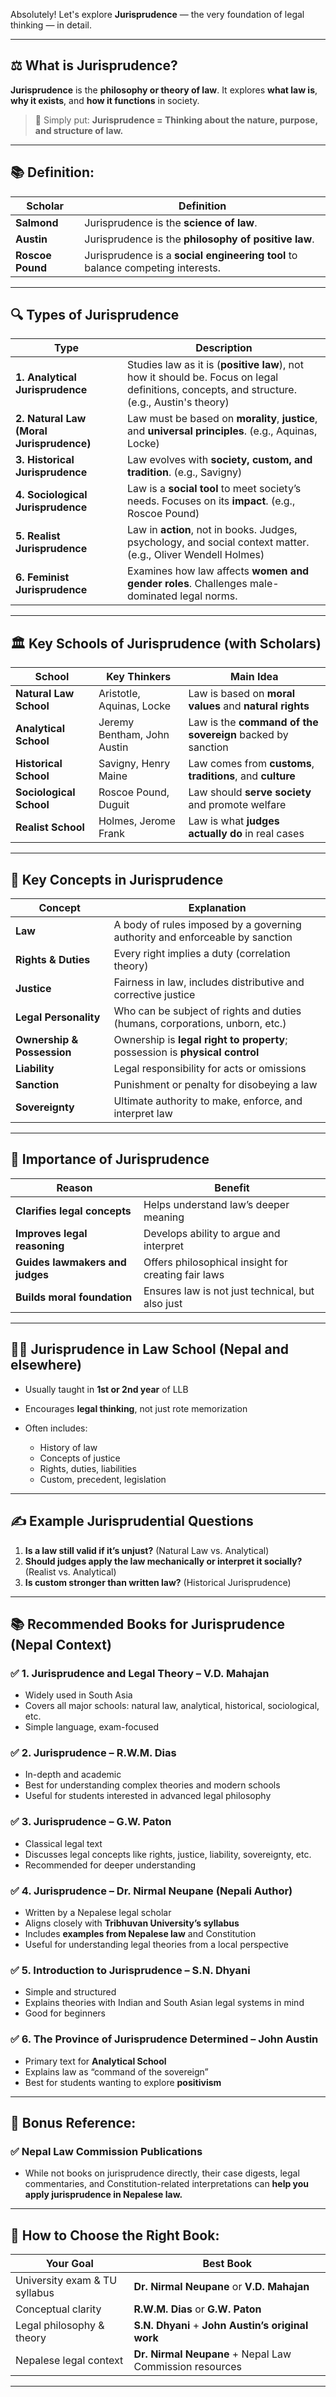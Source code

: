 Absolutely! Let's explore **Jurisprudence** — the very foundation of legal thinking — in detail.

---

## ⚖️ What is Jurisprudence?

**Jurisprudence** is the **philosophy or theory of law**.
It explores **what law is**, **why it exists**, and **how it functions** in society.

> 📘 Simply put: **Jurisprudence = Thinking about the nature, purpose, and structure of law.**

---

## 📚 Definition:

| Scholar          | Definition                                                                     |
| ---------------- | ------------------------------------------------------------------------------ |
| **Salmond**      | Jurisprudence is the **science of law**.                                       |
| **Austin**       | Jurisprudence is the **philosophy of positive law**.                           |
| **Roscoe Pound** | Jurisprudence is a **social engineering tool** to balance competing interests. |

---

## 🔍 Types of Jurisprudence

| Type                                     | Description                                                                                                                                 |
| ---------------------------------------- | ------------------------------------------------------------------------------------------------------------------------------------------- |
| **1. Analytical Jurisprudence**          | Studies law as it is (**positive law**), not how it should be. Focus on legal definitions, concepts, and structure. (e.g., Austin's theory) |
| **2. Natural Law (Moral Jurisprudence)** | Law must be based on **morality**, **justice**, and **universal principles**. (e.g., Aquinas, Locke)                                        |
| **3. Historical Jurisprudence**          | Law evolves with **society, custom, and tradition**. (e.g., Savigny)                                                                        |
| **4. Sociological Jurisprudence**        | Law is a **social tool** to meet society’s needs. Focuses on its **impact**. (e.g., Roscoe Pound)                                           |
| **5. Realist Jurisprudence**             | Law in **action**, not in books. Judges, psychology, and social context matter. (e.g., Oliver Wendell Holmes)                               |
| **6. Feminist Jurisprudence**            | Examines how law affects **women and gender roles**. Challenges male-dominated legal norms.                                                 |

---

## 🏛️ Key Schools of Jurisprudence (with Scholars)

| School                  | Key Thinkers                | Main Idea                                                   |
| ----------------------- | --------------------------- | ----------------------------------------------------------- |
| **Natural Law School**  | Aristotle, Aquinas, Locke   | Law is based on **moral values** and **natural rights**     |
| **Analytical School**   | Jeremy Bentham, John Austin | Law is the **command of the sovereign** backed by sanction  |
| **Historical School**   | Savigny, Henry Maine        | Law comes from **customs**, **traditions**, and **culture** |
| **Sociological School** | Roscoe Pound, Duguit        | Law should **serve society** and promote welfare            |
| **Realist School**      | Holmes, Jerome Frank        | Law is what **judges actually do** in real cases            |

---

## 🔧 Key Concepts in Jurisprudence

| Concept                    | Explanation                                                                  |
| -------------------------- | ---------------------------------------------------------------------------- |
| **Law**                    | A body of rules imposed by a governing authority and enforceable by sanction |
| **Rights & Duties**        | Every right implies a duty (correlation theory)                              |
| **Justice**                | Fairness in law, includes distributive and corrective justice                |
| **Legal Personality**      | Who can be subject of rights and duties (humans, corporations, unborn, etc.) |
| **Ownership & Possession** | Ownership is **legal right to property**; possession is **physical control** |
| **Liability**              | Legal responsibility for acts or omissions                                   |
| **Sanction**               | Punishment or penalty for disobeying a law                                   |
| **Sovereignty**            | Ultimate authority to make, enforce, and interpret law                       |

---

## 🧠 Importance of Jurisprudence

| Reason                          | Benefit                                             |
| ------------------------------- | --------------------------------------------------- |
| **Clarifies legal concepts**    | Helps understand law’s deeper meaning               |
| **Improves legal reasoning**    | Develops ability to argue and interpret             |
| **Guides lawmakers and judges** | Offers philosophical insight for creating fair laws |
| **Builds moral foundation**     | Ensures law is not just technical, but also just    |

---

## 🧑‍🎓 Jurisprudence in Law School (Nepal and elsewhere)

* Usually taught in **1st or 2nd year** of LLB
* Encourages **legal thinking**, not just rote memorization
* Often includes:

  * History of law
  * Concepts of justice
  * Rights, duties, liabilities
  * Custom, precedent, legislation

---

## ✍️ Example Jurisprudential Questions

1. **Is a law still valid if it’s unjust?** (Natural Law vs. Analytical)
2. **Should judges apply the law mechanically or interpret it socially?** (Realist vs. Analytical)
3. **Is custom stronger than written law?** (Historical Jurisprudence)

---
 

 
## 📚 Recommended Books for Jurisprudence (Nepal Context)

### ✅ **1. Jurisprudence and Legal Theory – V.D. Mahajan**

* Widely used in South Asia
* Covers all major schools: natural law, analytical, historical, sociological, etc.
* Simple language, exam-focused

### ✅ **2. Jurisprudence – R.W\.M. Dias**

* In-depth and academic
* Best for understanding complex theories and modern schools
* Useful for students interested in advanced legal philosophy

### ✅ **3. Jurisprudence – G.W. Paton**

* Classical legal text
* Discusses legal concepts like rights, justice, liability, sovereignty, etc.
* Recommended for deeper understanding

### ✅ **4. Jurisprudence – Dr. Nirmal Neupane (Nepali Author)**

* Written by a Nepalese legal scholar
* Aligns closely with **Tribhuvan University’s syllabus**
* Includes **examples from Nepalese law** and Constitution
* Useful for understanding legal theories from a local perspective

### ✅ **5. Introduction to Jurisprudence – S.N. Dhyani**

* Simple and structured
* Explains theories with Indian and South Asian legal systems in mind
* Good for beginners

### ✅ **6. The Province of Jurisprudence Determined – John Austin**

* Primary text for **Analytical School**
* Explains law as “command of the sovereign”
* Best for students wanting to explore **positivism**

---

## 📘 Bonus Reference:

### ✅ **Nepal Law Commission Publications**

* While not books on jurisprudence directly, their case digests, legal commentaries, and Constitution-related interpretations can **help you apply jurisprudence in Nepalese law.**

---

## 📌 How to Choose the Right Book:

| Your Goal                     | Best Book                                               |
| ----------------------------- | ------------------------------------------------------- |
| University exam & TU syllabus | **Dr. Nirmal Neupane** or **V.D. Mahajan**              |
| Conceptual clarity            | **R.W\.M. Dias** or **G.W. Paton**                      |
| Legal philosophy & theory     | **S.N. Dhyani** + **John Austin’s original work**       |
| Nepalese legal context        | **Dr. Nirmal Neupane** + Nepal Law Commission resources |

---

 